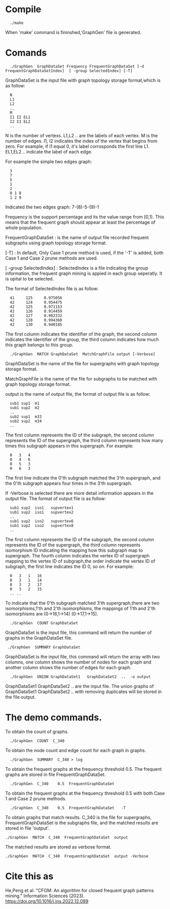 # Compile

      ./make

When 'make' command is fininshed,'GraphGen' file is generated.

# Comands

      ./GraphGen  GraphDataSet Frequency FrequentGraphDataSet [-d  FrequentGraphDataSetIndex]  [ -group SelectedIndex] [-T]

GraphDataSet is the input file with graph topology storage format,which is as follow:

      N  
      L1 
      L2
      ..
      M  
      I1 I2 EL1
      I2 I3 EL2
      ..
N is the number of vertexs. 
L1,L2 .. are the labels of each vertex. 
M is the number of edges.
I1, I2 indicates the index of the vertex that begins from zero. 
For example, if I1 equal 0, it's label corrosponds the first line L1. 
EL1,EL2 .. indicate the label of each edge. 

For example the simple two edges graph:

      3
      7
      5
      1
      2
      0 1 8
      1 2 9 
      
Indicated the two edges graph: 7-(8)-5-(9)-1
      

Frequency is the support percentage and its the value range from [0,1). This means that the frequent graph should appear at least the percentage of whole population. 

FrequentGraphDataSet : is the name of output file recorded frequent subgraphs using graph topology storage format. 

[-T] : In default, Only Case 1 prune method is used, if the '-T' is added, both Case 1 and Case 2 prune methods are used. 

[ -group SelectedIndex] : SelectedIndex is a file indicating the group information, the frequent graph mining is appied in each group seperatly. It is opital to be selected. 

The format of SelectedIndex file is as follow:

      41     125     0.975056
      42     124     0.954475
      42     125     0.971153
      42     126     0.914459
      42     127     0.982332
      42     128     0.994360
      42     130     0.940185

The first column indicates the identifier of the graph, the second column indicates the identifier of the group, the third column indicates how much this graph belongs to this group.


      ./GraphGen  MATCH GraphDataSet  MatchGraphFile output [-Verbose]
      

GraphDataSet is the name of the file for supergraphs with graph topology storage format.

MatchGraphFile is the name of the file for subgraphs to be matched with graph topology storage format.

output is the name of output file, the format of output file is as follow: 
     
      sub1 sup1  m1
      sub1 sup2  m2
      ..
      sub2 sup1  m33
      sub2 sup2  m34
      ..


The first column represents the ID of the subgraph, the second column represents the ID of the supergraph, the third column represents how many times this subgraph appears in this supergraph.
For example: 

      0   3   4
      0   4   6
      0   5   3
      0   6   3
     
The first line indicate the 0'th subgraph matched the 3'th supergraph, and the 0'th subgraph appears four times in the 3'th supergraph. 

If -Verbose is selected there are more detail information appears in the output file. The format of output file is as follow: 


      sub1 sup2  iso1   supvertex1 
      sub1 sup2  iso1   supvertex2 
      ..
      sub1 sup2  iso2   supvertex6
      sub1 sup2  iso2   supvertex8
      ..
      
The first column represents the ID of the subgraph, the second column represents the ID of the supergraph, the third column represents isomorphism ID indicating the mapping how this subgraph map to supergraph. The fourth column indicates the vertex ID of supergraph mapping to the vertex ID of subgraph,the order indicate the vertex ID of subgraph, the first line indicates the ID 0, so on. 
 For example: 
 
   
      0   3   1   16
      0   3   1   14
      0   3   2   17
      0   3   2   15
      .. .. 
      
To indicate that the 0'th subgraph matched 3'th supergraph,there are two isomorphisms,1'th and 2'th isomorphisms, the mappings of 1'th and 2'th isomorphisms are (0->16,1->14) (0->17,1->15).


      ./GraphGen  COUNT GraphDataSet
      
GraphDataSet is the input file, this command will return the number of graphs in the GraphDataSet file.  

      
     ./GraphGen  SUMMARY GraphDataSet
      

GraphDataSet is the input file, this command will return the array with two columns, one column shows the number of nodes for each graph and another column shows the number of edges for each graph.

      ./GraphGen  UNION GraphDataSet1   GraphDataSet2  ..  -o output 
      
GraphDataSet1 GraphDataSet2 .. are the input file. The union graphs of GraphDataSet1   GraphDataSet2  .. with removing duplicates will be stored in the file output.  
 
# The demo commands. 
To obtain the count of graphs. 
     
      ./GraphGen  COUNT  C_340 
    
To obtain the node count and edge count for each graph in graphs.
     
      ./GraphGen  SUMMARY  C_340 > log 
     
     
To obtain the frequent graphs at the frequency threshold 0.5. The frequent graphs are stored in file FrequentGraphDataSet.
     
      ./GraphGen  C_340    0.5  FrequentGraphDataSet
     
To obtain the frequent graphs at the frequency threshold 0.5 with both Case 1 and Case 2 prune methods.  
 
      ./GraphGen  C_340    0.5  FrequentGraphDataSet   -T

To obtain graphs that match results. C_340 is the file for supergraphs, FrequentGraphDataSet is the subgraphs file, and the matched results are stored in file 'output'. 

    ./GraphGen  MATCH  C_340  FrequentGraphDataSet  output 
    
The matched results are stored as verbose format. 

    ./GraphGen  MATCH  C_340  FrequentGraphDataSet  output -Verbose

# Cite this as
   He,Peng et al. "CFGM: An algorithm for closed frequent graph patterns mining." Information Sciences (2023). https://doi.org/10.1016/j.ins.2022.12.089


